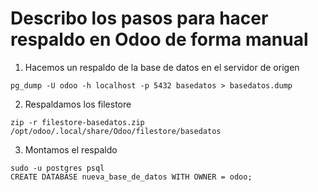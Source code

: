 # Describo los pasos para hacer respaldo en Odoo de forma manual

1. Hacemos un respaldo de la base de datos en el servidor de origen
```
pg_dump -U odoo -h localhost -p 5432 basedatos > basedatos.dump
```

2. Respaldamos los filestore
```
zip -r filestore-basedatos.zip /opt/odoo/.local/share/Odoo/filestore/basedatos
```
   

3. Montamos el respaldo
```
sudo -u postgres psql
CREATE DATABASE nueva_base_de_datos WITH OWNER = odoo;
```
